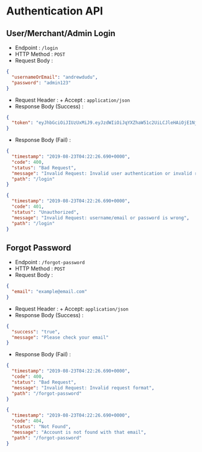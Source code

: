 # Authentication API

## User/Merchant/Admin Login

- Endpoint : `/login`
- HTTP Method : `POST`
- Request Body :

```json
{
  "usernameOrEmail": "andrewdudu",
  "password": "admin123"
}
```

- Request Header : + Accept : `application/json`
- Response Body (Success) :

```json
{
  "token": "eyJhbGciOiJIUzUxMiJ9.eyJzdWIiOiJqYXZhaW51c2UiLCJleHAiOjE1NjY1NTE5ODksImlhdCI6MTU2NjUzMzk4OX0.Kvx2VZkmckMexnTwK8A3vHSDar3J-K-dCrkJ2jmQtKdAWbw1dAjJ34WXCQXs-WO23OQPTqVF36E1STEhGZFZfg"
}
```

- Response Body (Fail) :

```json
{
  "timestamp": "2019-08-23T04:22:26.690+0000",
  "code": 400,
  "status": "Bad Request",
  "message": "Invalid Request: Invalid user authentication or invalid request format",
  "path": "/login"
}
```

```json
{
  "timestamp": "2019-08-23T04:22:26.690+0000",
  "code": 401,
  "status": "Unauthorized",
  "message": "Invalid Request: username/email or password is wrong",
  "path": "/login"
}
```

## Forgot Password

- Endpoint : `/forgot-password`
- HTTP Method : `POST`
- Request Body :

```json
{
  "email": "example@email.com"
}
```

- Request Header : + Accept: `application/json`
- Response Body (Success) :

```json
{
  "success": "true",
  "message": "Please check your email"
}
```

- Response Body (Fail) :

```json
{
  "timestamp": "2019-08-23T04:22:26.690+0000",
  "code": 400,
  "status": "Bad Request",
  "message": "Invalid Request: Invalid request format",
  "path": "/forgot-password"
}
```

```json
{
  "timestamp": "2019-08-23T04:22:26.690+0000",
  "code": 404,
  "status": "Not Found",
  "message": "Account is not found with that email",
  "path": "/forgot-password"
}
```
